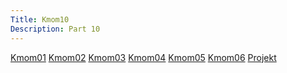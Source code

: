 ```yaml
---
Title: Kmom10
Description: Part 10
---
```


<div class="kmom-box-menu">
<a href="kmom01">Kmom01</a>
<a href="kmom02">Kmom02</a>
<a href="kmom03">Kmom03</a>
<a href="kmom04">Kmom04</a>
<a href="kmom05">Kmom05</a>
<a href="kmom06">Kmom06</a>
<a href="kmom10">Projekt</a>
</div>

<div class="kmoms">


</div>